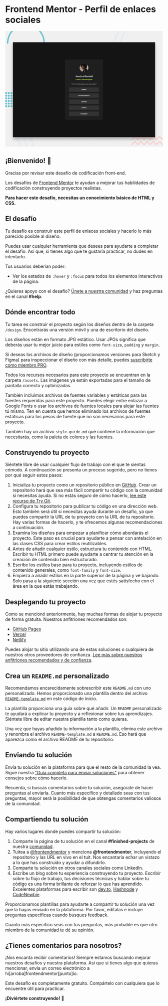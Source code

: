 # Frontend Mentor - Perfil de enlaces sociales

![Vista previa del diseño para el desafío de codificación del perfil de enlaces sociales](./preview.jpg)

## ¡Bienvenido! 👋

Gracias por revisar este desafío de codificación front-end.

Los desafíos de [Frontend Mentor](https://www.frontendmentor.io) te ayudan a mejorar tus habilidades de codificación construyendo proyectos realistas.

**Para hacer este desafío, necesitas un conocimiento básico de HTML y CSS.**

## El desafío

Tu desafío es construir este perfil de enlaces sociales y hacerlo lo más parecido posible al diseño.

Puedes usar cualquier herramienta que desees para ayudarte a completar el desafío. Así que, si tienes algo que te gustaría practicar, no dudes en intentarlo.

Tus usuarios deberían poder:

- Ver los estados de `:hover` y `:focus` para todos los elementos interactivos de la página.

¿Quieres apoyo con el desafío? [Únete a nuestra comunidad](https://www.frontendmentor.io/community) y haz preguntas en el canal **#help**.

## Dónde encontrar todo

Tu tarea es construir el proyecto según los diseños dentro de la carpeta `/design`. Encontrarás una versión móvil y una de escritorio del diseño.

Los diseños están en formato JPG estático. Usar JPGs significa que deberás usar tu mejor juicio para estilos como `font-size`, `padding` y `margin`.

Si deseas los archivos de diseño (proporcionamos versiones para Sketch y Figma) para inspeccionar el diseño con más detalle, puedes [suscribirte como miembro PRO](https://www.frontendmentor.io/pro).

Todos los recursos necesarios para este proyecto se encuentran en la carpeta `/assets`. Las imágenes ya están exportadas para el tamaño de pantalla correcto y optimizadas.

También incluimos archivos de fuentes variables y estáticas para las fuentes requeridas para este proyecto. Puedes elegir entre enlazar a Google Fonts o usar los archivos de fuentes locales para alojar las fuentes tú mismo. Ten en cuenta que hemos eliminado los archivos de fuentes estáticas para los pesos de fuente que no son necesarios para este proyecto.

También hay un archivo `style-guide.md` que contiene la información que necesitarás, como la paleta de colores y las fuentes.

## Construyendo tu proyecto

Siéntete libre de usar cualquier flujo de trabajo con el que te sientas cómodo. A continuación se presenta un proceso sugerido, pero no tienes por qué seguir estos pasos:

1.  Inicializa tu proyecto como un repositorio público en [GitHub](https://github.com/). Crear un repositorio hará que sea más fácil compartir tu código con la comunidad si necesitas ayuda. Si no estás seguro de cómo hacerlo, [lee este recurso de Try Git](https://try.github.io/).
2.  Configura tu repositorio para publicar tu código en una dirección web. Esto también será útil si necesitas ayuda durante un desafío, ya que puedes compartir la URL de tu proyecto con la URL de tu repositorio. Hay varias formas de hacerlo, y te ofrecemos algunas recomendaciones a continuación.
3.  Examina los diseños para empezar a planificar cómo abordarás el proyecto. Este paso es crucial para ayudarte a pensar con antelación en las clases CSS para crear estilos reutilizables.
4.  Antes de añadir cualquier estilo, estructura tu contenido con HTML. Escribir tu HTML primero puede ayudarte a centrar tu atención en la creación de contenido bien estructurado.
5.  Escribe los estilos base para tu proyecto, incluyendo estilos de contenido generales, como `font-family` y `font-size`.
6.  Empieza a añadir estilos en la parte superior de la página y ve bajando. Solo pasa a la siguiente sección una vez que estés satisfecho con el área en la que estás trabajando.

## Desplegando tu proyecto

Como se mencionó anteriormente, hay muchas formas de alojar tu proyecto de forma gratuita. Nuestros anfitriones recomendados son:

-   [GitHub Pages](https://pages.github.com/)
-   [Vercel](https://vercel.com/)
-   [Netlify](https://www.netlify.com/)

Puedes alojar tu sitio utilizando una de estas soluciones o cualquiera de nuestros otros proveedores de confianza. [Lee más sobre nuestros anfitriones recomendados y de confianza](https://medium.com/frontend-mentor/frontend-mentor-trusted-hosting-providers-bf000dfebe).

## Crea un `README.md` personalizado

Recomendamos encarecidamente sobrescribir este `README.md` con uno personalizado. Hemos proporcionado una plantilla dentro del archivo [`README-template.md`](./README-template.md) en este código de inicio.

La plantilla proporciona una guía sobre qué añadir. Un `README` personalizado te ayudará a explicar tu proyecto y a reflexionar sobre tus aprendizajes. Siéntete libre de editar nuestra plantilla tanto como quieras.

Una vez que hayas añadido tu información a la plantilla, elimina este archivo y renombra el archivo `README-template.md` a `README.md`. Eso hará que aparezca como el archivo README de tu repositorio.

## Enviando tu solución

Envía tu solución en la plataforma para que el resto de la comunidad la vea. Sigue nuestra ["Guía completa para enviar soluciones"](https://medium.com/frontend-mentor/a-complete-guide-to-submitting-solutions-on-frontend-mentor-ac6384162248) para obtener consejos sobre cómo hacerlo.

Recuerda, si buscas comentarios sobre tu solución, asegúrate de hacer preguntas al enviarla. Cuanto más específico y detallado seas con tus preguntas, mayor será la posibilidad de que obtengas comentarios valiosos de la comunidad.

## Compartiendo tu solución

Hay varios lugares donde puedes compartir tu solución:

1.  Comparte la página de tu solución en el canal **#finished-projects** de nuestra [comunidad](https://www.frontendmentor.io/community).
2.  Tuitea a [@frontendmentor](https://twitter.com/frontendmentor) y menciona **@frontendmentor**, incluyendo el repositorio y las URL en vivo en el tuit. Nos encantaría echar un vistazo a lo que has construido y ayudar a difundirlo.
3.  Comparte tu solución en otros canales sociales como LinkedIn.
4.  Escribe un blog sobre tu experiencia construyendo tu proyecto. Escribir sobre tu flujo de trabajo, tus decisiones técnicas y hablar sobre tu código es una forma brillante de reforzar lo que has aprendido. Excelentes plataformas para escribir son [dev.to](https://dev.to/), [Hashnode](https://hashnode.com/) y [CodeNewbie](https://community.codenewbie.org/).

Proporcionamos plantillas para ayudarte a compartir tu solución una vez que la hayas enviado en la plataforma. Por favor, edítalas e incluye preguntas específicas cuando busques feedback.

Cuanto más específico seas con tus preguntas, más probable es que otro miembro de la comunidad te dé su opinión.

## ¿Tienes comentarios para nosotros?

¡Nos encanta recibir comentarios! Siempre estamos buscando mejorar nuestros desafíos y nuestra plataforma. Así que si tienes algo que quieras mencionar, envía un correo electrónico a hi[arroba]frontendmentor[punto]io.

Este desafío es completamente gratuito. Compártelo con cualquiera que lo encuentre útil para practicar.

**¡Diviértete construyendo!** 🚀